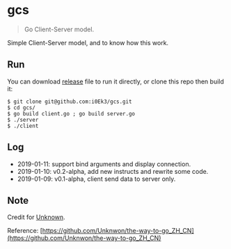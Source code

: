 # gcs

> Go Client-Server model.

Simple Client-Server model, and to know how this work.   


## Run

You can download [release](https://github.com/i0Ek3/gcs/releases) file to run it directly, or clone this repo then build it:

```Shell
$ git clone git@github.com:i0Ek3/gcs.git
$ cd gcs/
$ go build client.go ; go build server.go
$ ./server
$ ./client
```


## Log

- 2019-01-11: support bind arguments and display connection.
- 2019-01-10: v0.2-alpha, add new instructs and rewrite some code.
- 2019-01-09: v0.1-alpha, client send data to server only.



## Note

Credit for [Unknown](https://github.com/Unknwon).

Reference: [https://github.com/Unknwon/the-way-to-go_ZH_CN](https://github.com/Unknwon/the-way-to-go_ZH_CN)




